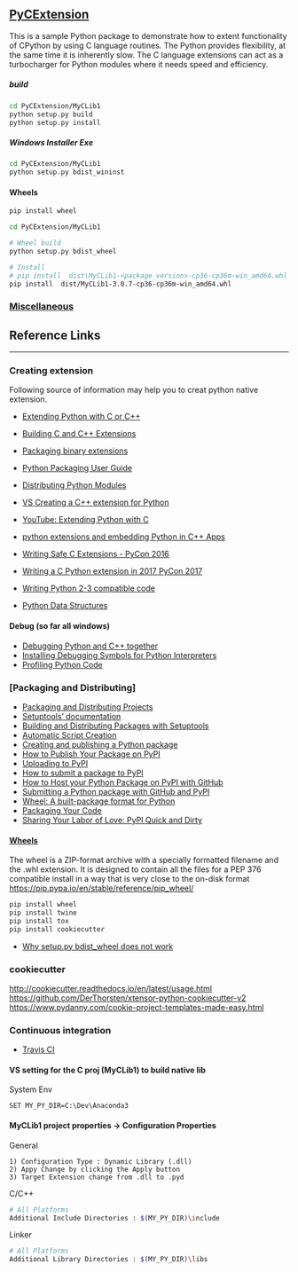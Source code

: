 ## [PyCExtension](https://msatyan.github.io/PyCExtension/)
This is a sample Python package to demonstrate how to extent functionality of CPython by using C language routines. The Python provides flexibility, at the same time it is inherently slow. The C language extensions can act as a turbocharger for Python modules where it needs speed and efficiency.  

##### build
```bash
cd PyCExtension/MyCLib1
python setup.py build
python setup.py install
```

##### Windows Installer Exe
```bash
cd PyCExtension/MyCLib1
python setup.py bdist_wininst
```

#### Wheels
```bash
pip install wheel

cd PyCExtension/MyCLib1

# Wheel build
python setup.py bdist_wheel

# Install
# pip install  dist\MyCLib1-<package version>-cp36-cp36m-win_amd64.whl
pip install  dist/MyCLib1-3.0.7-cp36-cp36m-win_amd64.whl
```


### [Miscellaneous](Miscellaneous.md)


## Reference Links
------------------

### Creating extension
Following source of information may help you to creat python native extension.  
* [Extending Python with C or C++](https://docs.python.org/3/extending/extending.html) 
* [Building C and C++ Extensions](https://docs.python.org/3/extending/building.html#building)
* [Packaging binary extensions](https://packaging.python.org/guides/packaging-binary-extensions/)
* [Python Packaging User Guide](https://media.readthedocs.org/pdf/python-packaging-user-guide/latest/python-packaging-user-guide.pdf)
* [Distributing Python Modules](https://docs.python.org/3/distutils/index.html#distutils-index)
* [VS Creating a C++ extension for Python](https://docs.microsoft.com/en-us/visualstudio/python/cpp-and-python) 
* [YouTube: Extending Python with C](https://www.youtube.com/watch?v=CYDakDJv2p4)
* [python extensions and embedding Python in C++ Apps](https://www.youtube.com/watch?v=bJq1n4gQFfw)
* [Writing Safe C Extensions - PyCon 2016](https://www.youtube.com/watch?v=Yq__HtUIH5Y)
* [Writing a C Python extension in 2017 PyCon 2017](https://www.youtube.com/watch?v=phe1s6p38gk)
* [Writing Python 2-3 compatible code](http://python-future.org/compatible_idioms.html)

* [Python Data Structures](http://thomas-cokelaer.info/tutorials/python/data_structures.html)

#### Debug (so far all windows)
* [Debugging Python and C++ together](https://docs.microsoft.com/en-us/visualstudio/python/debugging-mixed-mode)
* [Installing Debugging Symbols for Python Interpreters](https://docs.microsoft.com/en-us/visualstudio/python/debugging-symbols-for-mixed-mode)
* [Profiling Python Code](https://docs.microsoft.com/en-us/visualstudio/python/profiling)




### [Packaging and Distributing]
* [Packaging and Distributing Projects](https://packaging.python.org/tutorials/distributing-packages/)
* [Setuptools’ documentation](https://setuptools.readthedocs.io/en/latest/)
* [Building and Distributing Packages with Setuptools](https://setuptools.readthedocs.io/en/latest/setuptools.html)
* [Automatic Script Creation](https://setuptools.readthedocs.io/en/latest/setuptools.html#automatic-script-creation)
* [Creating and publishing a Python package](http://blog.securem.eu/tips%20and%20tricks/2016/02/29/creating-and-publishing-a-python-module/)
* [How to Publish Your Package on PyPI](https://blog.jetbrains.com/pycharm/2017/05/how-to-publish-your-package-on-pypi/)
* [Uploading to PyPI](https://tom-christie.github.io/articles/pypi/)
* [How to submit a package to PyPI](http://peterdowns.com/posts/first-time-with-pypi.html)
* [How to Host your Python Package on PyPI with GitHub](https://www.codementor.io/arpitbhayani/host-your-python-package-using-github-on-pypi-du107t7ku)
* [Submitting a Python package with GitHub and PyPI](http://sherifsoliman.com/2016/09/30/Python-package-with-GitHub-PyPI/)
* [Wheel: A built-package format for Python](https://pypi.python.org/pypi/wheel)
* [Packaging Your Code](http://docs.python-guide.org/en/latest/shipping/packaging/)
* [Sharing Your Labor of Love: PyPI Quick and Dirty](https://hynek.me/articles/sharing-your-labor-of-love-pypi-quick-and-dirty/)


#### [Wheels](https://wheel.readthedocs.io/en/stable/)
 The wheel is a ZIP-format archive with a specially formatted filename and the .whl extension. It is designed to contain all the files for a PEP 376 compatible install in a way that is very close to the on-disk format
https://pip.pypa.io/en/stable/reference/pip_wheel/


```python
pip install wheel 
pip install twine 
pip install tox 
pip install cookiecutter
```
* [Why setup.py bdist_wheel does not work](http://www.xavierdupre.fr/app/pymyinstall/helpsphinx/blog/2016/2016-02-27_setup_bdist_wheel.html)

### cookiecutter
http://cookiecutter.readthedocs.io/en/latest/usage.html
https://github.com/DerThorsten/xtensor-python-cookiecutter-v2
https://www.pydanny.com/cookie-project-templates-made-easy.html


### Continuous integration
* [Travis CI](https://github.com/travis-ci/travis-ci)


#### VS setting for the C proj (MyCLib1) to build native lib

System Env
```
SET MY_PY_DIR=C:\Dev\Anaconda3
```

#### MyCLib1 project properties -> Configuration Properties
General
```
1) Configuration Type : Dynamic Library (.dll)
2) Appy Change by clicking the Apply button
3) Target Extension change from .dll to .pyd
```

C/C++
```bash
# All Platforms
Additional Include Directories : $(MY_PY_DIR)\include
```

Linker
```bash
# All Platforms
Additional Library Directories : $(MY_PY_DIR)\libs
```

